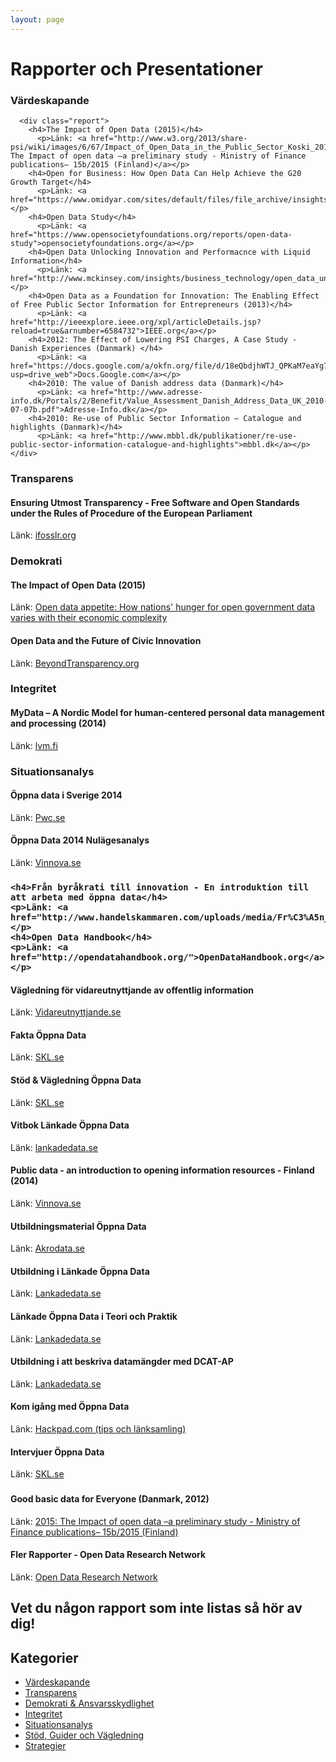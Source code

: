 ```yaml
---
layout: page
---
```

<!-- page content start -->

<div class="container">
  <div class="row">
    <div class="col-md-8">
      <h1>Rapporter och Presentationer</h1>
      <p>
      <h3 class="section-heading id="#varde>Värdeskapande</h3>

      <div class="report">
        <h4>The Impact of Open Data (2015)</h4>
          <p>Länk: <a href="http://www.w3.org/2013/share-psi/wiki/images/6/67/Impact_of_Open_Data_in_the_Public_Sector_Koski_2015.pdf">2015: The Impact of open data –a preliminary study - Ministry of Finance publications– 15b/2015 (Finland)</a></p>
        <h4>Open for Business: How Open Data Can Help Achieve the G20 Growth Target</h4>
          <p>Länk: <a href="https://www.omidyar.com/sites/default/files/file_archive/insights/ON%20Report_061114_FNL.pdf">Omidyar.com</a></p>
        <h4>Open Data Study</h4>
          <p>Länk: <a href="https://www.opensocietyfoundations.org/reports/open-data-study">opensocietyfoundations.org</a></p>
        <h4>Open Data Unlocking Innovation and Performacnce with Liquid Information</h4>
          <p>Länk: <a href="http://www.mckinsey.com/insights/business_technology/open_data_unlocking_innovation_and_performance_with_liquid_information">McKinsey.com</a></p>
        <h4>Open Data as a Foundation for Innovation: The Enabling Effect of Free Public Sector Information for Entrepreneurs (2013)</h4>
          <p>Länk: <a href="http://ieeexplore.ieee.org/xpl/articleDetails.jsp?reload=true&arnumber=6584732">IEEE.org</a></p>
        <h4>2012: The Effect of Lowering PSI Charges, A Case Study - Danish Experiences (Danmark) </h4>
          <p>Länk: <a href="https://docs.google.com/a/okfn.org/file/d/18eQbdjhWTJ_QPKaM7eaYg7lLNiEBhs4HXxCjcs6XxvNDJpMBoq5FPMiydgB4/edit?usp=drive_web">Docs.Google.com</a></p>
        <h4>2010: The value of Danish address data (Danmark)</h4>
          <p>Länk: <a href="http://www.adresse-info.dk/Portals/2/Benefit/Value_Assessment_Danish_Address_Data_UK_2010-07-07b.pdf">Adresse-Info.dk</a></p>
        <h4>2010: Re-use of Public Sector Information – Catalogue and highlights (Danmark)</h4>
          <p>Länk: <a href="http://www.mbbl.dk/publikationer/re-use-public-sector-information-catalogue-and-highlights">mbbl.dk</a></p>
    </div>

<h3 id="#transparens">Transparens</h3>

<div class="report">
  <h4>Ensuring Utmost Transparency - Free Software and Open Standards under the Rules of Procedure of the European Parliament</h4>
  <p>Länk: <a href="http://www.ifosslr.org/ifosslr/article/view/105/186">ifosslr.org</a></p>
  </div>

<h3 id="#demokrati">Demokrati</h3>

<div class="report">
  <h4>The Impact of Open Data (2015)</h4>
  <p>Länk: <a href="https://aaltodoc.aalto.fi/handle/123456789/16423">Open data appetite: How nations' hunger for open government data varies with their economic complexity</a></p>
  <h4>Open Data and the Future of Civic Innovation</h4>
  <p>Länk: <a href="http://beyondtransparency.org/">BeyondTransparency.org</a></p>
  </div>

<h3 id="#integritet">Integritet</h3>

<div class="report">
  <h4>MyData – A Nordic Model for human-centered personal data management and processing (2014)</h4>
  <p>Länk: <a href="https://www.lvm.fi/docs/en/3759139_DLFE-27119.pdf">lvm.fi</a></p>
  </div>

<h3 id="#analys">Situationsanalys</h3>

<div class="report">
  <h4>Öppna data i Sverige 2014</h4>
  <p>Länk: <a href="http://www.pwc.se/sv/publikationer/oppna-data-i-sverige-2014.html">Pwc.se</a></p>
  <h4>Öppna Data 2014 Nulägesanalys</h4>
  <p>Länk: <a href="http://www.vinnova.se/upload/EPiStorePDF/vr_14_04.pdf">Vinnova.se</a></p>
  </div>

<h3 id="#guide>Stöd och Vägledning</h3>

  <div class="report">

    <h4>Från byråkrati till innovation - En introduktion till att arbeta med öppna data</h4>
    <p>Länk: <a href="http://www.handelskammaren.com/uploads/media/Fr%C3%A5n_byr%C3%A5krati_till_innovation_130311.pdf">Lub.Lu.se</a></p>
    <h4>Open Data Handbook</h4>
    <p>Länk: <a href="http://opendatahandbook.org/">OpenDataHandbook.org</a></p>
  <h4>Vägledning för vidareutnyttjande av offentlig information</h4>
  <p>Länk: <a href="http://www.vidareutnyttjande.se/">Vidareutnyttjande.se</a></p>
  <h4>Fakta Öppna Data</h4>
  <p>Länk: <a href="http://skl.se/naringslivarbetedigitalisering/digitalisering/oppnadata/faktaoppnadata.1069.html">SKL.se</a></p>
  <h4>Stöd & Vägledning Öppna Data</h4>
  <p>Länk: <a href="http://skl.se/naringslivarbetedigitalisering/digitalisering/digitaldelaktighetoppenhet/oppnadata/stodvagledning.947.html">SKL.se</a></p>
  <h4>Vitbok Länkade Öppna Data</h4>
  <p>Länk: <a href="http://lankadedata.se/vitbok/">lankadedata.se</a></p>
  <h4>Public data - an introduction to opening information resources - Finland (2014)</h4>
  <p>Länk: <a href="http://www.vinnova.se/PageFiles/181505160/57392397-Public-Data.pdf">Vinnova.se</a></p>
  </div>
  <div class="course">
  <h4>Utbildningsmaterial Öppna Data</h4>
  <p>Länk: <a href="http://akrodata.se/utbildningsmaterial-oppna-data/">Akrodata.se</a></p>
  <h4>Utbildning i Länkade Öppna Data</h4>
  <p>Länk: <a href="http://lankadedata.se/dcat-utbildning/">Lankadedata.se</a></p>
  <h4>Länkade Öppna Data i Teori och Praktik</h4>
  <p>Länk: <a href="http://lankadedata.se/lod-utbildning">Lankadedata.se</a></p>
  <h4>Utbildning i att beskriva datamängder med DCAT-AP</h4>
  <p>Länk: <a href="http://lankadedata.se/dcat-utbildning/">Lankadedata.se</a></p>
  <h4>Kom igång med Öppna Data</h4>
  <p>Länk: <a href="http://bit.ly/komoppnadata">Hackpad.com (tips och länksamling)</a></p>
  <h4>Intervjuer Öppna Data</h4>
  <p>Länk: <a href="http://skl.se/naringslivarbetedigitalisering/digitalisering/digitaldelaktighetoppenhet/oppnadata/inspirationgodaexempel/intervjueroppnadata.6993.html">SKL.se</a></p>
  </div>

<h3 id="#strategi>Strategier</h3>
<div class="report">
  <h4>Good basic data for Everyone (Danmark, 2012)</h4>
  <p>Länk: <a href="http://uk.fm.dk/publications/2012/good-basic-data-for-everyone/~/media/Publikationer/Imported/2012/Gode%20grunddata%20til%20alle/BasicData_UK_web_2012.10.08.ashx">2015: The Impact of open data –a preliminary study - Ministry of Finance publications– 15b/2015 (Finland)</a></p>
  </div>
<div class="report">
  <h4>Fler Rapporter - Open Data Research Network</h4>
  <p>Länk: <a href="http://www.opendataresearch.org/reports">Open Data Research Network</a></p>
  </div>
<div class"question">
<h2 class="section-heading">Vet du någon rapport som inte listas så hör av dig!</h2>
    </div>
</div>
    <div class="col-md-4">
      <h2>Kategorier</h2>
      <ul>
        <li><a href="#varde">Värdeskapande</a></li>
        <li><a href="#transparens">Transparens</a></li>
        <li><a href="#demokrati">Demokrati & Ansvarsskydlighet</a></li>
        <li><a href="#integritet">Integritet</a></li>
        <li><a href="#analys">Situationsanalys</a></li>
        <li><a href="#guide">Stöd, Guider och Vägledning</a></li>
        <li><a href="#strategi">Strategier</a></li>
        </ul>
      </div>
    </div>
</div>
